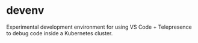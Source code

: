 # devenv
Experimental development environment for using VS Code + Telepresence to debug code inside a Kubernetes cluster.

